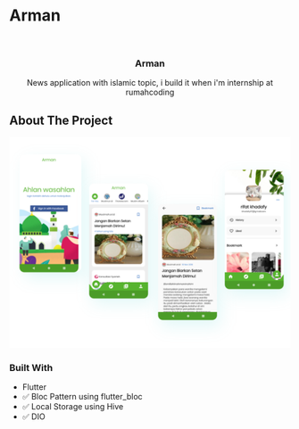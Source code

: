 # Arman
<!-- PROJECT LOGO -->
<br />
<p align="center">

  <h3 align="center">Arman</h3>

  <p align="center">
    News application with islamic topic, i build it when i'm internship at rumahcoding
    <br />
  </p>
</p>

<!-- ABOUT THE PROJECT -->
## About The Project

[![Product Name Screen Shot][product-screenshot]](https://github.com/godofsleepy/arman)


### Built With

* Flutter
* ✅ Bloc Pattern using flutter_bloc
* ✅ Local Storage using Hive
* ✅ DIO

[product-screenshot]: design.png
